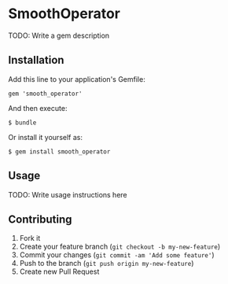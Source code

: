 # SmoothOperator

TODO: Write a gem description

## Installation

Add this line to your application's Gemfile:

    gem 'smooth_operator'

And then execute:

    $ bundle

Or install it yourself as:

    $ gem install smooth_operator

## Usage

TODO: Write usage instructions here

## Contributing

1. Fork it
2. Create your feature branch (`git checkout -b my-new-feature`)
3. Commit your changes (`git commit -am 'Add some feature'`)
4. Push to the branch (`git push origin my-new-feature`)
5. Create new Pull Request
